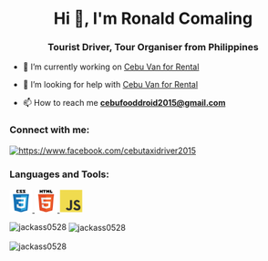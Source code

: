 
<h1 align="center">Hi 👋, I'm Ronald Comaling</h1>
<h3 align="center">Tourist Driver, Tour Organiser from Philippines</h3>



- 🔭 I’m currently working on [Cebu Van for Rental](https://cebuvanforrental.com/)

- 🤝 I’m looking for help with [Cebu Van for Rental](https://jackass0528.github.io/Cebu-Van-For-Rental/)

- 📫 How to reach me **cebufooddroid2015@gmail.com**

<h3 align="left">Connect with me:</h3>
<p align="left">
<a href="https://fb.com/https://www.facebook.com/cebutaxidriver2015" target="blank"><img align="center" src="https://raw.githubusercontent.com/rahuldkjain/github-profile-readme-generator/master/src/images/icons/Social/facebook.svg" alt="https://www.facebook.com/cebutaxidriver2015" height="30" width="40" /></a>
</p>

<h3 align="left">Languages and Tools:</h3>
<p align="left"> <a href="https://www.w3schools.com/css/" target="_blank" rel="noreferrer"> <img src="https://raw.githubusercontent.com/devicons/devicon/master/icons/css3/css3-original-wordmark.svg" alt="css3" width="40" height="40"/> </a> <a href="https://www.w3.org/html/" target="_blank" rel="noreferrer"> <img src="https://raw.githubusercontent.com/devicons/devicon/master/icons/html5/html5-original-wordmark.svg" alt="html5" width="40" height="40"/> </a> <a href="https://developer.mozilla.org/en-US/docs/Web/JavaScript" target="_blank" rel="noreferrer"> <img src="https://raw.githubusercontent.com/devicons/devicon/master/icons/javascript/javascript-original.svg" alt="javascript" width="40" height="40"/> </a> </p>

<p><img align="left" src="https://github-readme-stats.vercel.app/api/top-langs?username=jackass0528&show_icons=true&locale=en&layout=compact" alt="jackass0528" /></p>

<p>&nbsp;<img align="center" src="https://github-readme-stats.vercel.app/api?username=jackass0528&show_icons=true&locale=en" alt="jackass0528" /></p>

<p><img align="center" src="https://github-readme-streak-stats.herokuapp.com/?user=jackass0528&" alt="jackass0528" /></p>

